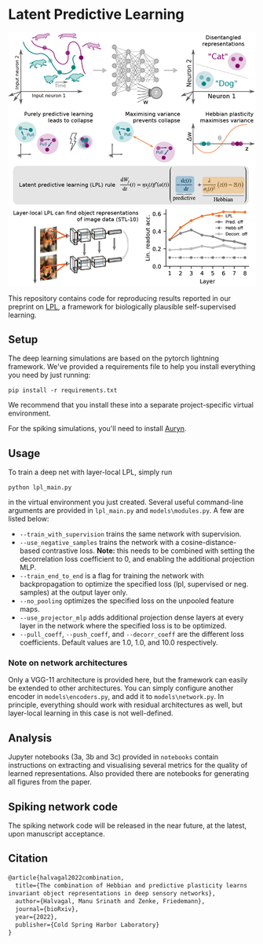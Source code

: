 # Latent Predictive Learning

![Alt text](summary_figure.png "LPL")

This repository contains code for reproducing results reported in our preprint on [LPL](https://www.biorxiv.org/content/10.1101/2022.03.17.484712v1), a framework for biologically plausible self-supervised learning.

## Setup

The deep learning simulations are based on the pytorch lightning framework. We've provided a requirements file to help you install everything you need by just running:
```
pip install -r requirements.txt
```

We recommend that you install these into a separate project-specific virtual environment.

For the spiking simulations, you'll need to install [Auryn](https://www.fzenke.net/auryn/doku.php).

## Usage

To train a deep net with layer-local LPL, simply run

```
python lpl_main.py
```

in the virtual environment you just created. Several useful command-line arguments are provided in `lpl_main.py` and `models\modules.py`. A few are listed below:
- `--train_with_supervision` trains the same network with supervision.
- `--use_negative_samples` trains the network with a cosine-distance-based contrastive loss. 
**Note:** this needs to be combined with setting the decorrelation loss coefficient to 0, and enabling the additional projection MLP.
- `--train_end_to_end` is a flag for training the network with backpropagation to optimize the specified loss (lpl, supervised or neg. samples) at the output layer only.
- `--no_pooling` optimizes the specified loss on the unpooled feature maps.
- `--use_projector_mlp` adds additional projection dense layers at every layer in the network where the specified loss is to be optimized.
- `--pull_coeff`, `--push_coeff`, and `--decorr_coeff` are the different loss coefficients. Default values are 1.0, 1.0, and 10.0 respectively.

### Note on network architectures
Only a VGG-11 architecture is provided here, but the framework can easily be extended to other architectures. You can simply configure another encoder in `models\encoders.py`, and add it to `models\network.py`. In principle, everything should work with residual architectures as well, but layer-local learning in this case is not well-defined. 

## Analysis

Jupyter notebooks (3a, 3b and 3c) provided in `notebooks` contain instructions on extracting and visualising several metrics for the quality of learned representations. Also provided there are notebooks for generating all figures from the paper.

## Spiking network code

The spiking network code will be released in the near future, at the latest, upon manuscript acceptance.

## Citation

```
@article{halvagal2022combination,
  title={The combination of Hebbian and predictive plasticity learns invariant object representations in deep sensory networks},
  author={Halvagal, Manu Srinath and Zenke, Friedemann},
  journal={bioRxiv},
  year={2022},
  publisher={Cold Spring Harbor Laboratory}
}
```
